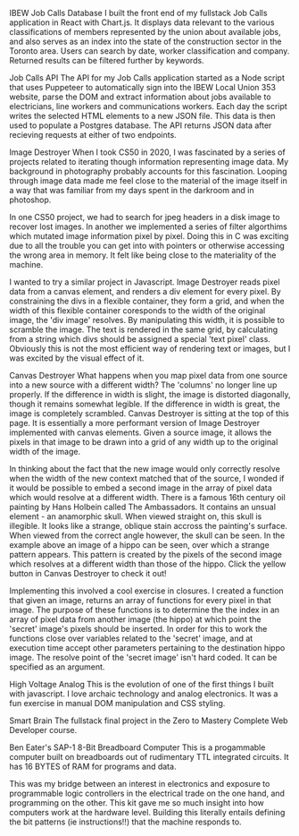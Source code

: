 IBEW Job Calls Database
I built the front end of my fullstack Job Calls application in React with Chart.js. It displays data relevant to the various classifications of members represented by the union about available jobs, and also serves as an index into the state of the construction sector in the Toronto area. Users can search by date, worker classification and company. Returned results can be filtered further by keywords.

Job Calls API
The API for my Job Calls application started as a Node script that uses Puppeteer to automatically sign into the IBEW Local Union 353 website, parse the DOM and extract information about jobs available to electricians, line workers and communications workers. Each day the script writes the selected HTML elements to a new JSON file. This data is then used to populate a Postgres database. The API returns JSON data after recieving requests at either of two endpoints.

Image Destroyer
When I took CS50 in 2020, I was fascinated by a series of projects related to iterating though information representing image data. My background in photography probably accounts for this fascination. Looping through image data made me feel close to the material of the image itself in a way that was familiar from my days spent in the darkroom and in photoshop.

In one CS50 project, we had to search for jpeg headers in a disk image to recover lost images. In another we implemented a series of filter algorthims which mutated image information pixel by pixel. Doing this in C was exciting due to all the trouble you can get into with pointers or otherwise accessing the wrong area in memory. It felt like being close to the materiality of the machine.

I wanted to try a similar project in Javascript. Image Destroyer reads pixel data from a canvas element, and renders a div element for every pixel. By constraining the divs in a flexible container, they form a grid, and when the width of this flexible container coresponds to the width of the original image, the 'div image' resolves. By manipulating this width, it is possible to scramble the image. The text is rendered in the same grid, by calculating from a string which divs should be assigned a special 'text pixel' class. Obviously this is not the most efficient way of rendering text or images, but I was excited by the visual effect of it.

Canvas Destroyer
What happens when you map pixel data from one source into a new source with a different width? The 'columns' no longer line up properly. If the difference in width is slight, the image is distorted diagonally, though it remains somewhat legible. If the difference in width is great, the image is completely scrambled. Canvas Destroyer is sitting at the top of this page. It is essentially a more performant version of Image Destroyer implemented with canvas elements. Given a source image, it allows the pixels in that image to be drawn into a grid of any width up to the original width of the image.

In thinking about the fact that the new image would only correctly resolve when the width of the new context matched that of the source, I wonded if it would be possible to embed a second image in the array of pixel data which would resolve at a different width. There is a famous 16th century oil painting by Hans Holbein called The Ambassadors. It contains an unsual element - an anamorphic skull. When viewed straight on, this skull is illegible. It looks like a strange, oblique stain accross the painting's surface. When viewed from the correct angle however, the skull can be seen. In the example above an image of a hippo can be seen, over which a strange pattern appears. This pattern is created by the pixels of the second image which resolves at a different width than those of the hippo. Click the yellow button in Canvas Destroyer to check it out!

Implementing this involved a cool exercise in closures. I created a function that given an image, returns an array of functions for every pixel in that image. The purpose of these functions is to determine the the index in an array of pixel data from another image (the hippo) at which point the 'secret' image's pixels should be inserted. In order for this to work the functions close over variables related to the 'secret' image, and at execution time accept other parameters pertaining to the destination hippo image. The resolve point of the 'secret image' isn't hard coded. It can be specified as an argument.

High Voltage Analog
This is the evolution of one of the first things I built with javascript. I love archaic technology and analog electronics. It was a fun exercise in manual DOM manipulation and CSS styling.

Smart Brain
The fullstack final project in the Zero to Mastery Complete Web Developer course.

Ben Eater's SAP-1 8-Bit Breadboard Computer
This is a progammable computer built on breadboards out of rudimentary TTL integrated circuits. It has 16 BYTES of RAM for programs and data.

This was my bridge between an interest in electronics and exposure to programmable logic controllers in the electrical trade on the one hand, and programming on the other. This kit gave me so much insight into how computers work at the hardware level. Building this literally entails defining the bit patterns (ie instructions!!) that the machine responds to.

